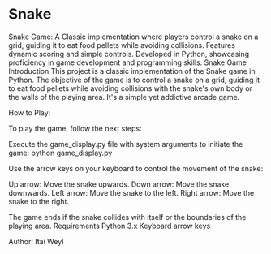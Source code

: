 # Snake
Snake Game: A Classic implementation where players control a snake on a grid, guiding it to eat food pellets while avoiding collisions. Features dynamic scoring and simple controls. Developed in Python, showcasing proficiency in game development and programming skills.
Snake Game
Introduction
This project is a classic implementation of the Snake game in Python. The objective of the game is to control a snake on a grid, guiding it to eat food pellets while avoiding collisions with the snake's own body or the walls of the playing area. It's a simple yet addictive arcade game.

How to Play:

To play the game, follow the next steps:

Execute the game_display.py file with system arguments to initiate the game: python game_display.py

Use the arrow keys on your keyboard to control the movement of the snake:

Up arrow: Move the snake upwards.
Down arrow: Move the snake downwards.
Left arrow: Move the snake to the left.
Right arrow: Move the snake to the right.

The game ends if the snake collides with itself or the boundaries of the playing area.
Requirements
Python 3.x
Keyboard arrow keys

Author:
Itai Weyl
